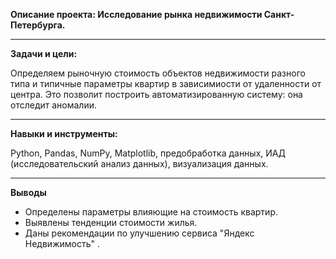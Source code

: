 **Описание проекта:  Исследование  рынка недвижимости Санкт-Петербурга.**
_____

**Задачи и цели:**

Определяем рыночную стоимость объектов недвижимости разного типа и типичные параметры квартир в зависимиости  от  удаленности от центра. 
Это позволит построить автоматизированную систему: она отследит аномалии.
_____
**Навыки и инструменты:**

Python, Pandas, NumPy, Matplotlib, предобработка данных, ИАД (исследовательский анализ данных), визуализация  данных.
_____
**Выводы**
- Определены параметры влияющие на  стоимость квартир.
- Выявлены тенденции  стоимости жилья.
- Даны рекомендации по улучшению  сервиса "Яндекс Недвижимость" .  

